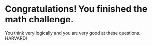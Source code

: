 # Congratulations! You finished the math challenge.  

You think very logically and you are very good at these questions. HARVARD!